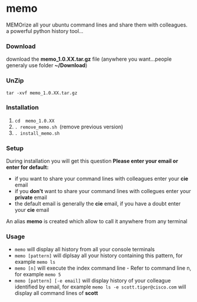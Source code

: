 # memo
MEMOrize all your ubuntu command lines and share them with colleagues. a powerful python history tool...

### **Download**
download the **memo_1.0.XX.tar.gz** file
(anywhere you want...people generaly use folder  **~/Download**)

### **UnZip**
`tar -xvf memo_1.0.XX.tar.gz`

### **Installation**
1. `cd  memo_1.0.XX`
2. `. remove_memo.sh `(remove previous version)
3. `. install_memo.sh`

### **Setup**
During installation you will get this question
**Please enter your email or enter for default:**
- if you want to share your command lines with colleagues enter your **cie** email
- if you **don't** want to share your command lines with collegues enter your **private** email
- the default email is generally the **cie** email, if you have a doubt enter your **cie** email

An alias **memo** is created which allow to call it anywhere from any terminal

### **Usage**

- `memo` will display all history from all your console terminals
- `memo [pattern]` will diplsay all your history containing this pattern, for example `memo ls`
- `memo [n]` will execute the index command line - Refer to command line n, for example `memo 5`
- `memo [pattern] [-e email]` will display history of your colleague identified by email, for example `memo ls -e scott.tiger@cisco.com` will display all command lines of **scott**

